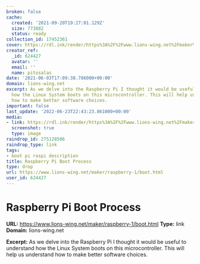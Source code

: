 ```yaml
---
broken: false
cache:
  created: '2021-09-20T19:27:01.129Z'
  size: 773882
  status: ready
collection_id: 17452361
cover: https://rdl.ink/render/https%3A%2F%2Fwww.lions-wing.net%2Fmaker%2Fraspberry-1%2Fboot.html
creator_ref:
  _id: 624427
  avatar: ''
  email: ''
  name: pitosalas
date: '2021-06-03T17:09:38.786000+00:00'
domain: lions-wing.net
excerpt: As we delve into the Raspberry Pi I thought it would be useful to understand
  how the Linux System boots on this microcontroller. This will help us understand
  how to make better software choices.
important: false
last_update: '2022-06-23T22:43:23.861000+00:00'
media:
- link: https://rdl.ink/render/https%3A%2F%2Fwww.lions-wing.net%2Fmaker%2Fraspberry-1%2Fboot.html
  screenshot: true
  type: image
raindrop_id: 275128506
raindrop_type: link
tags:
- boot pi raspi description
title: Raspberry Pi Boot Process
type: drop
url: https://www.lions-wing.net/maker/raspberry-1/boot.html
user_id: 624427
---
```


# Raspberry Pi Boot Process

**URL:** https://www.lions-wing.net/maker/raspberry-1/boot.html
**Type:** link
**Domain:** lions-wing.net

**Excerpt:** As we delve into the Raspberry Pi I thought it would be useful to understand how the Linux System boots on this microcontroller. This will help us understand how to make better software choices.
